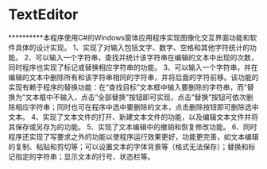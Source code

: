 # TextEditor
**********本程序使用C#的Windows窗体应用程序实现图像化交互界面功能和软件具体的设计实现。     1、实现了对输入包括文字、数字、空格和其他字符统计的功能。 2、可以输入一个字符串，查找并统计该字符串在编辑的文本中出现的次数，同时程序也实现了标记或替换相应字符串的功能。     3、可以输入一个字符串，并在编辑的文本中删除所有和该字符串相同的字符串，并将后面的字符前移。该功能的实现有赖于程序的替换功能：在“查找目标”文本框中输入要删除的字符串，而“替换为”文本框中不输入，点击“全部替换”按钮即可实现，点击“替换”按钮可依次删除相应字符串；同时也可在程序中选中要删除的文本，点击删除按钮即可删除选中文本。     4、实现了文本文件的打开、新建文本文件的功能，以及编辑文本文件并将其保存或另存为的功能。     5、实现了文本编辑中的撤销和恢复修改功能。     6、同时程序还实现了写要求之外的功能以使程序运行效果更好，功能更完善，如文本编辑的复制、粘贴和剪切等；可以设置文本的字体背景等（格式无法保存）；替换和标记指定的字符串；显示文本的行号、状态栏等。
